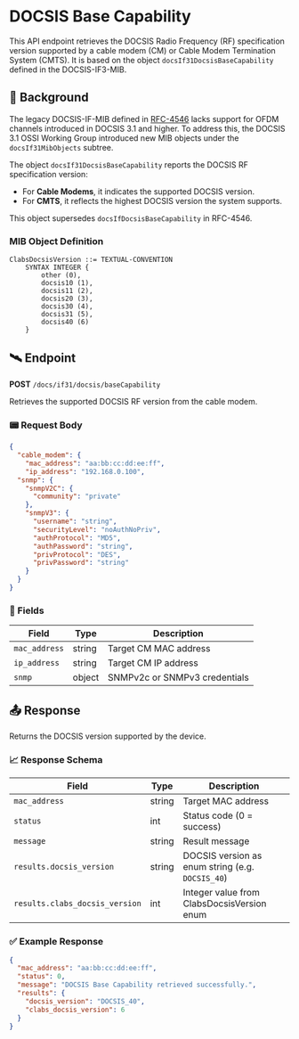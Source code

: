 # DOCSIS Base Capability

This API endpoint retrieves the DOCSIS Radio Frequency (RF) specification version supported by a cable modem (CM) or Cable Modem Termination System (CMTS). It is based on the object `docsIf31DocsisBaseCapability` defined in the DOCSIS-IF3-MIB.

## 📁 Background

The legacy DOCSIS-IF-MIB defined in [RFC-4546](https://tools.ietf.org/html/rfc4546) lacks support for OFDM channels introduced in DOCSIS 3.1 and higher. To address this, the DOCSIS 3.1 OSSI Working Group introduced new MIB objects under the `docsIf31MibObjects` subtree.

The object `docsIf31DocsisBaseCapability` reports the DOCSIS RF specification version:

* For **Cable Modems**, it indicates the supported DOCSIS version.
* For **CMTS**, it reflects the highest DOCSIS version the system supports.

This object supersedes `docsIfDocsisBaseCapability` in RFC-4546.

### MIB Object Definition

```text
ClabsDocsisVersion ::= TEXTUAL-CONVENTION
    SYNTAX INTEGER {
        other (0),
        docsis10 (1),
        docsis11 (2),
        docsis20 (3),
        docsis30 (4),
        docsis31 (5),
        docsis40 (6)
    }
```

## 🛰️ Endpoint

**POST** `/docs/if31/docsis/baseCapability`

Retrieves the supported DOCSIS RF version from the cable modem.

### 📟 Request Body

```json
{
  "cable_modem": {
	"mac_address": "aa:bb:cc:dd:ee:ff",
	"ip_address": "192.168.0.100",
  "snmp": {
    "snmpV2C": {
      "community": "private"
    },
    "snmpV3": {
      "username": "string",
      "securityLevel": "noAuthNoPriv",
      "authProtocol": "MD5",
      "authPassword": "string",
      "privProtocol": "DES",
      "privPassword": "string"
    }
  }
}
```

### 🔑 Fields

| Field         | Type   | Description                   |
| ------------- | ------ | ----------------------------- |
| `mac_address` | string | Target CM MAC address         |
| `ip_address`  | string | Target CM IP address          |
| `snmp`        | object | SNMPv2c or SNMPv3 credentials |

## 📤 Response

Returns the DOCSIS version supported by the device.

### 📈 Response Schema

| Field                          | Type   | Description                                      |
| ------------------------------ | ------ | ------------------------------------------------ |
| `mac_address`                  | string | Target MAC address                               |
| `status`                       | int    | Status code (0 = success)                        |
| `message`                      | string | Result message                                   |
| `results.docsis_version`       | string | DOCSIS version as enum string (e.g. `DOCSIS_40`) |
| `results.clabs_docsis_version` | int    | Integer value from ClabsDocsisVersion enum       |

### ✅ Example Response

```json
{
  "mac_address": "aa:bb:cc:dd:ee:ff",
  "status": 0,
  "message": "DOCSIS Base Capability retrieved successfully.",
  "results": {
    "docsis_version": "DOCSIS_40",
    "clabs_docsis_version": 6
  }
}
```
